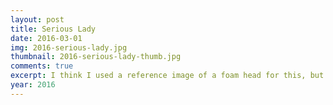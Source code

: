 ```yaml
---
layout: post
title: Serious Lady
date: 2016-03-01
img: 2016-serious-lady.jpg
thumbnail: 2016-serious-lady-thumb.jpg
comments: true
excerpt: I think I used a reference image of a foam head for this, but I forgot.
year: 2016
---
```

